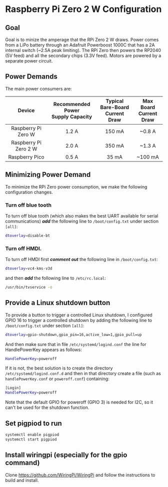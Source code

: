 # Raspberry Pi Zero 2 W Configuration

## Goal

Goal is to minize the amperage that the RPi Zero 2 W draws.  Power comes from a LiPo battery through an Adafruit
Powerboost 1000C that has a 2A internal switch (~2.5A peak limiting). The RPi Zero then powers the RP2040 (5V feed) and 
all the secondary chips (3.3V feed).  Motors are powered by a separate power circuit.

## Power Demands

The main power consumers are:

| Device      | Recommended Power <br /> Supply Capacity   | Typical Bare-Board <br /> Current Draw | Max Board <br /> Current Draw | 
|:-----------:|:-----------------:|:------------------:|:------------:|
| Raspberry Pi Zero W   | 1.2 A | 150 mA | ~0.8 A |
| Raspberry Pi Zero 2 W | 2.0 A | 350 mA | ~1.3 A |
| Raspberry Pico        | 0.5 A | 35 mA  | ~100 mA | 

## Minimizing Power Demand

To minimize the RPi Zero power consumption, we make the following configuration changes.

### Turn off blue tooth
To turn off blue tooth (which also makes the best UART available for serial communications) **_add_** the following 
line to `/boot/config.txt` under section `[all]`:

```bash
dtoverlay=disable-bt
```

### Turn off HMDI.
To turn off HMDI first **_comment out_** the following line in `/boot/config.txt`:

```bash
dtoverlay=vc4-kms-v3d
```
and then **_add_** the following line to `/etc/rc.local`:

```bash
/usr/bin/tvservice -o
```

## Provide a Linux shutdown button

To provide a button to trigger a controlled Linux shutdown, I configured GPIO 16 to trigger a controlled
shutdown by adding the following line to `/boot/config.txt` under section `[all]`: 

```bash
dtoverlay=gpio-shutdown,gpio_pin=16,active_low=1,gpio_pull=up
```

And then make sure that in file `/etc/systemd/logind.conf` the line for HandlePowerKey appears as follows:

```bash
HandlePowerKey=poweroff
```

If it is not, the best solution is to create the directory `/etc/systemd/logind.conf.d` and then in that directory
create a file (such as `handlePowerKey.conf` or `poweroff.conf`) containing:

```bash
[Login]
HandlePowerKey=poweroff
```

Note that the default GPIO for poweroff (GPIO 3) is needed for I2C, so it can't be used for the shutdown function.


## Set pigpiod to run

```bash
systemctl enable pigpiod
systemctl start pigpiod
```


## Install wiringpi (especially for the gpio command)

Clone https://github.com/WiringPi/WiringPi and follow the instructions to build and install.
